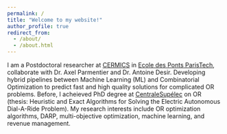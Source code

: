```yaml
---
permalink: /
title: "Welcome to my website!"
author_profile: true
redirect_from: 
  - /about/
  - /about.html
---
```


I am a Postdoctoral researcher at [CERMICS](https://cermics-lab.enpc.fr/) in [Ecole des Ponts ParisTech](https://ecoledesponts.fr/), collaborate with Dr. Axel Parmentier and Dr. Antoine Desir. Developing hybrid pipelines between Machine Learning (ML) and Combinatorial Optimization to predict fast and high quality solutions for complicated OR problems. Before, I acheieved PhD degree at [CentraleSupélec](https://www.centralesupelec.fr/) on OR (thesis: Heuristic and Exact Algorithms for Solving the Electric Autonomous Dial-A-Ride Problem). My research interests include OR optimization algorithms, DARP, multi-objective optimization, machine learning, and revenue management.


